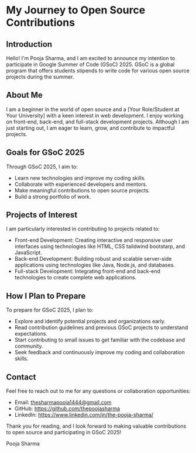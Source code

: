# My Journey to Open Source Contributions

## Introduction
Hello! I'm Pooja Sharma, and I am excited to announce my intention to participate in Google Summer of Code (GSoC) 2025. GSoC is a global program that offers students stipends to write code for various open source projects during the summer.

## About Me
I am a beginner in the world of open source and a [Your Role/Student at Your University] with a keen interest in web development. I enjoy working on front-end, back-end, and full-stack development projects. Although I am just starting out, I am eager to learn, grow, and contribute to impactful projects.

## Goals for GSoC 2025
Through GSoC 2025, I aim to:
- Learn new technologies and improve my coding skills.
- Collaborate with experienced developers and mentors.
- Make meaningful contributions to open source projects.
- Build a strong portfolio of work.

## Projects of Interest
I am particularly interested in contributing to projects related to:
- Front-end Development: Creating interactive and responsive user interfaces using technologies like HTML, CSS taildwind bootstarp, and JavaScript.
- Back-end Development: Building robust and scalable server-side applications using technologies like Java, Node.js, and databases.
- Full-stack Development: Integrating front-end and back-end technologies to create complete web applications.

## How I Plan to Prepare
To prepare for GSoC 2025, I plan to:
- Explore and identify potential projects and organizations early.
- Read contribution guidelines and previous GSoC projects to understand expectations.
- Start contributing to small issues to get familiar with the codebase and community.
- Seek feedback and continuously improve my coding and collaboration skills.

## Contact
Feel free to reach out to me for any questions or collaboration opportunities:
- Email: thesharmapooja1444@gmail.com
- GitHub: https://github.com/thepoojasharma 
- LinkedIn: https://www.linkedin.com/in/the-pooja-sharma/

Thank you for reading, and I look forward to making valuable contributions to open source and participating in GSoC 2025!

Pooja Sharma
